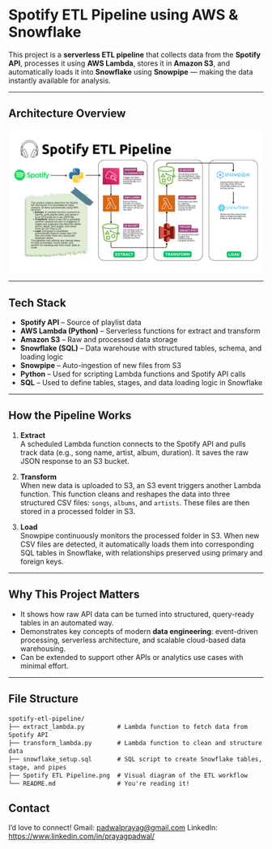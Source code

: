 # Spotify ETL Pipeline using AWS & Snowflake

This project is a **serverless ETL pipeline** that collects data from the **Spotify API**, processes it using **AWS Lambda**, stores it in **Amazon S3**, and automatically loads it into **Snowflake** using **Snowpipe** — making the data instantly available for analysis.

---

## Architecture Overview

![ETL Flowchart](Spotify%20ETL%20Pipeline.png)

---

## Tech Stack

- **Spotify API** – Source of playlist data  
- **AWS Lambda (Python)** – Serverless functions for extract and transform  
- **Amazon S3** – Raw and processed data storage  
- **Snowflake (SQL)** – Data warehouse with structured tables, schema, and loading logic  
- **Snowpipe** – Auto-ingestion of new files from S3  
- **Python** – Used for scripting Lambda functions and Spotify API calls  
- **SQL** – Used to define tables, stages, and data loading logic in Snowflake 

---

## How the Pipeline Works

1. **Extract**  
   A scheduled Lambda function connects to the Spotify API and pulls track data (e.g., song name, artist, album, duration). It saves the raw JSON response to an S3 bucket.

2. **Transform**  
   When new data is uploaded to S3, an S3 event triggers another Lambda function. This function cleans and reshapes the data into three structured CSV files: `songs`, `albums`, and `artists`. These files are then stored in a processed folder in S3.

3. **Load**  
   Snowpipe continuously monitors the processed folder in S3. When new CSV files are detected, it automatically loads them into corresponding SQL tables in Snowflake, with relationships preserved using primary and foreign keys.

---

## Why This Project Matters

- It shows how raw API data can be turned into structured, query-ready tables in an automated way.
- Demonstrates key concepts of modern **data engineering**: event-driven processing, serverless architecture, and scalable cloud-based data warehousing.
- Can be extended to support other APIs or analytics use cases with minimal effort.

---

## File Structure

```text
spotify-etl-pipeline/
├── extract_lambda.py         # Lambda function to fetch data from Spotify API
├── transform_lambda.py       # Lambda function to clean and structure data
├── snowflake_setup.sql       # SQL script to create Snowflake tables, stage, and pipes
├── Spotify ETL Pipeline.png  # Visual diagram of the ETL workflow
└── README.md                 # You're reading it!
```

## Contact

I’d love to connect!
Gmail: padwalprayag@gmail.com
LinkedIn: https://www.linkedin.com/in/prayagpadwal/
